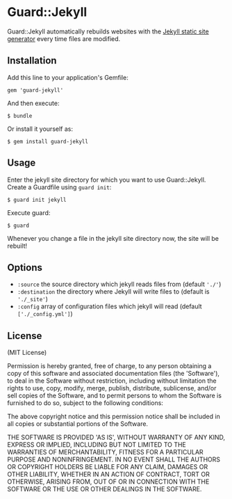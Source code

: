 # Guard::Jekyll

Guard::Jekyll automatically rebuilds websites with the [Jekyll static site generator](http://jekyllrb.com/) every time files are modified.

## Installation

Add this line to your application's Gemfile:

    gem 'guard-jekyll'

And then execute:

    $ bundle

Or install it yourself as:

    $ gem install guard-jekyll

## Usage

Enter the jekyll site directory for which you want to use Guard::Jekyll. Create a Guardfile using `guard init`:

    $ guard init jekyll

Execute guard:

    $ guard

Whenever you change a file in the jekyll site directory now, the site will be rebuilt!

## Options
* `:source` the source directory which jekyll reads files from (default `'./'`)
* `:destination` the directory where Jekyll will write files to (default is `'./_site'`)
* `:config` array of configuration files which jekyll will read (default `['./_config.yml']`)

## License

(MIT License)

Permission is hereby granted, free of charge, to any person obtaining a copy of this software and associated documentation files (the 'Software'), to deal in the Software without restriction, including without limitation the rights to use, copy, modify, merge, publish, distribute, sublicense, and/or sell copies of the Software, and to permit persons to whom the Software is furnished to do so, subject to the following conditions:

The above copyright notice and this permission notice shall be included in all copies or substantial portions of the Software.

THE SOFTWARE IS PROVIDED 'AS IS', WITHOUT WARRANTY OF ANY KIND, EXPRESS OR IMPLIED, INCLUDING BUT NOT LIMITED TO THE WARRANTIES OF MERCHANTABILITY, FITNESS FOR A PARTICULAR PURPOSE AND NONINFRINGEMENT. IN NO EVENT SHALL THE AUTHORS OR COPYRIGHT HOLDERS BE LIABLE FOR ANY CLAIM, DAMAGES OR OTHER LIABILITY, WHETHER IN AN ACTION OF CONTRACT, TORT OR OTHERWISE, ARISING FROM, OUT OF OR IN CONNECTION WITH THE SOFTWARE OR THE USE OR OTHER DEALINGS IN THE SOFTWARE.
